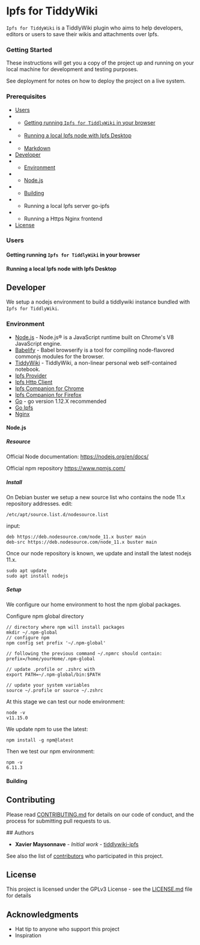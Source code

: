 # Ipfs for TiddyWiki
<a name="tiddlywiki-ipfs"></a>

```Ipfs for TiddyWiki``` is a TiddlyWiki plugin who aims to help developers, editors or users to save their wikis and attachments over Ipfs.

### Getting Started
<a name="getting-started"></a>

These instructions will get you a copy of the project up and running on your local machine for development and testing purposes. 

See deployment for notes on how to deploy the project on a live system.

### Prerequisites
<a name="pre-requisites"></a>

* [Users](#users)
* * [Getting running `Ipfs for TiddlyWiki` in your browser](#running-browser)
* * [Running a local Ipfs node with Ipfs Desktop](#ipfs-desktop)
* * [Markdown](https://github.com/adam-p/markdown-here/wiki/Markdown-Cheatsheet)
* [Developer](#developer)
* * [Environment](#developer-environment)
* * [Node.js](#developer-nodejs)
* * [Building](#developer-building)
* * Running a local Ipfs server go-ipfs
* * Running a Https Nginx frontend
* [License](#license)

### Users
<a name="users"></a>


#### Getting running `Ipfs for TiddlyWiki` in your browser
<a name="running-browser"></a>


#### Running a local Ipfs node with Ipfs Desktop
<a name="ipfs-desktop"></a>


## Developer
<a name="developer"></a>

We setup a nodejs environment to build a tiddlywiki instance bundled with `Ipfs for TiddlyWiki`.

### Environment
<a name="developer-environment"></a>

* [Node.js](#nodejs) - Node.js® is a JavaScript runtime built on Chrome's V8 JavaScript engine.
* [Babelify](https://www.npmjs.com/package/babelify) - Babel browserify is a tool for compiling node-flavored commonjs modules for the browser.
* [TiddyWiki](https://www.npmjs.com/package/tiddlywiki) -  TiddlyWiki, a non-linear personal web self-contained notebook.
* [Ipfs Provider](https://github.com/ipfs-shipyard/ipfs-provider)
* [Ipfs Http Client](https://github.com/ipfs/js-ipfs-http-client)
* [Ipfs Companion for Chrome](https://chrome.google.com/webstore/detail/ipfs-companion/nibjojkomfdiaoajekhjakgkdhaomnch)
* [Ipfs Companion for Firefox](https://addons.mozilla.org/fr/firefox/addon/ipfs-companion/)
* [Go](https://golang.org/) - go version 1.12.X recommended
* [Go Ipfs](https://github.com/ipfs/go-ipfs)
* [Nginx](http://nginx.org/)

#### Node.js
<a name="developer-nodejs"></a>

##### Resource
<a name="developer-nodejs-resource"></a>

Official Node documentation:
https://nodejs.org/en/docs/

Official npm repository
https://www.npmjs.com/

##### Install
<a name="developer-nodejs-install"></a>


On Debian buster we setup a new source list who contains the node 11.x repository addresses.
edit:
```
/etc/apt/source.list.d/nodesource.list
```
input:
```
deb https://deb.nodesource.com/node_11.x buster main
deb-src https://deb.nodesource.com/node_11.x buster main
```

Once our node repository is known, we update and install the latest nodejs 11.x.
```
sudo apt update
sudo apt install nodejs
```

##### Setup
<a name="developer-nodejs-setup"></a>

We configure our home environment to host the npm global packages.

Configure npm global directory
```
// directory where npm will install packages
mkdir ~/.npm-global
// configure npm
npm config set prefix '~/.npm-global'

// following the previous command ~/.npmrc should contain:
prefix=/home/yourHome/.npm-global

// update .profile or .zshrc with
export PATH=~/.npm-global/bin:$PATH

// update your system variables
source ~/.profile or source ~/.zshrc
```

At this stage we can test our node environment:
```
node -v
v11.15.0
```

We update npm to use the latest:
```
npm install -g npm@latest
```
Then we test our npm environment:
```
npm -v
6.11.3
```

#### Building
<a name="developer-building"></a>

## Contributing
<a name="contributing"></a>

Please read [CONTRIBUTING.md](CONTRIBUTING.md) for details on our code of conduct, and the process for submitting pull requests to us.

<a name="authors"></a>## Authors

* **Xavier Maysonnave** - *Initial work* - [tiddlywiki-ipfs](https://github.com/xmaysonnave/tiddlywiki-ipfs)

See also the list of [contributors](https://github.com/xmaysonnave/tiddlywiki-ipfs/contributors) who participated in this project.

## License
<a name="license"></a>

This project is licensed under the GPLv3 License - see the [LICENSE.md](LICENSE.md) file for details

## Acknowledgments
<a name="acknowledgment"></a>

* Hat tip to anyone who support this project
* Inspiration
